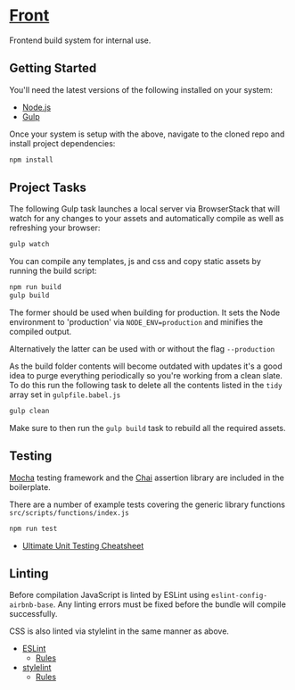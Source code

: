 # [Front](https://front.mosquito.digital)

Frontend build system for internal use.

## Getting Started

You'll need the latest versions of the following installed on your system:

* [Node.js](https://nodejs.org/en/)
* [Gulp](http://gulpjs.com/)

Once your system is setup with the above, navigate to the cloned repo and install project dependencies:

```javascript
npm install
```

## Project Tasks

The following Gulp task launches a local server via BrowserStack that will watch for any changes to your assets and automatically compile as well as refreshing your browser:

```javascript
gulp watch
```

You can compile any templates, js and css and copy static assets by running the build script:

```javascript
npm run build
gulp build
```

The former should be used when building for production. It sets the Node environment to 'production' via ```NODE_ENV=production``` and minifies the compiled output.

Alternatively the latter can be used with or without the flag ```--production```

As the build folder contents will become outdated with updates it's a good idea to purge everything periodically so you're working from a clean slate. To do this run the following task to delete all the contents listed in the ```tidy``` array set in ```gulpfile.babel.js```

```javascript
gulp clean
```

Make sure to then run the ```gulp build``` task to rebuild all the required assets.

## Testing

[Mocha](https://mochajs.org/) testing framework and the [Chai](http://chaijs.com/) assertion library are included in the boilerplate.

There are a number of example tests covering the generic library functions ```src/scripts/functions/index.js```

```javascript
npm run test
```

* [Ultimate Unit Testing Cheatsheet](https://gist.github.com/yoavniran/1e3b0162e1545055429e)

## Linting

Before compilation JavaScript is linted by ESLint using ```eslint-config-airbnb-base```. Any linting errors must be fixed before the bundle will compile successfully.

CSS is also linted via stylelint in the same manner as above.

* [ESLint](https://eslint.org/)
  * [Rules](https://eslint.org/docs/rules/)
* [stylelint](https://stylelint.io/)
  * [Rules](https://stylelint.io/user-guide/rules/)
